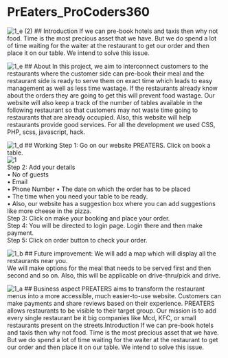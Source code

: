 # PrEaters_ProCoders360
![1_e (2)](https://user-images.githubusercontent.com/96220322/154846697-406aaff7-311b-4eda-82f0-fe84e79f1f39.jpg) ## Introduction
If we can pre-book hotels and taxis then why not food.
Time is the most precious asset that we have. But we do spend a lot of time waiting for the waiter at the restaurant to get our order and then place it on our table. We intend to solve this issue.

![1_e](https://user-images.githubusercontent.com/96220322/154846490-6bc66a07-5636-43fe-ad64-0da1cd5be9c8.jpg) ## About
In this project, we aim to interconnect customers to the restaurants where the customer side can pre-book their meal and the restaurant side is ready to serve them on exact time which leads to easy management as well as less time wastage. If the restaurants already know about the orders they are going to get this will prevent food wastage. Our website will also keep a track of the number of tables available in the following restaurant so that customers may not waste time going to restaurants that are already occupied. Also, this website will help restaurants provide good services. For all the development we used CSS, PHP, scss, javascript, hack.

![1_d](https://user-images.githubusercontent.com/96220322/154846580-13218d8c-0271-4b38-a2ef-a25579338cc1.jpg) ## Working
Step 1: Go on our website PREATERS. Click on book a table.<br>
![1](https://user-images.githubusercontent.com/98041180/154846313-b0b8aab1-ce42-485f-8450-6b48dd143c90.jpg)<br>
Step 2: Add your details  <br>
•	No of guests<br>
•	Email<br>
•	Phone Number
•	The date on which the order has to be placed<br>
•	The time when you need your table to be ready.<br>
•	Also, our website has a suggestion box where you can add suggestions like more cheese in the pizza. <br>
Step 3: Click on make your booking and place your order.<br>
Step 4: You will be directed to login page. Login there and then make payment.<br>
Step 5: Click on order button to check your order.<br>

![1_b](https://user-images.githubusercontent.com/96220322/154846625-0612fb76-7f7f-43b1-938e-b4120e95d386.jpg) ## Future improvement:
We will add a map which will display all the restaurants near you.<br>
We will make options for the meal that needs to be served first and then second and so on. Also, this will be applicable on drive-thru/pick and drive.

![1_a](https://user-images.githubusercontent.com/96220322/154846643-a7ad2a3d-0e40-4ef2-bfc0-38e5671402b4.jpg) ## Business aspect
PREATERS aims to transform the restaurant menus into a more accessible, much easier-to-use website. Customers can make payments and share reviews based on their experience. PREATERS allows restaurants to be visible to their target group. Our mission is to add every single restaurant be it big companies like Mcd, KFC, or small restaurants present on the streets.Introduction
If we can pre-book hotels and taxis then why not food.
Time is the most precious asset that we have. But we do spend a lot of time waiting for the waiter at the restaurant to get our order and then place it on our table. We intend to solve this issue.

 
